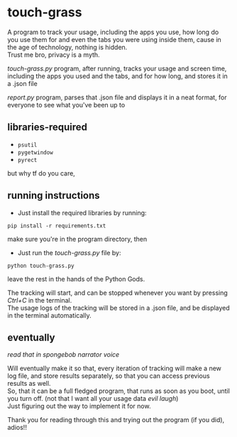 # touch-grass

A program to track your usage, including the apps you use, how long do you use them for and even the tabs you were using inside them, cause in the age of technology, nothing is hidden.<br/>
Trust me bro, privacy is a myth.

_touch-grass.py_ program, after running, tracks your usage and screen time,<br/>
 including the apps you used and the tabs, and for how long, and stores it in a .json file

_report.py_ program, parses that .json file and displays it in a neat format, for everyone to see what you've been up to

## libraries-required
- `psutil`
- `pygetwindow`
- `pyrect`

but why tf do you care,

## running instructions
- Just install the required libraries by running:

`pip install -r requirements.txt`

make sure you're in the program directory, then

- Just run the _touch-grass.py_ file by:<br/>

`python touch-grass.py` 

leave the rest in the hands of the Python Gods.

The tracking will start, and can be stopped whenever you want by pressing _Ctrl+C_ in the terminal.<br/>
The usage logs of the tracking will be stored in a .json file, and be displayed in the terminal automatically.

## eventually
_read that in spongebob narrator voice_

Will eventually make it so that, every iteration of tracking will make a new log file, and store results separately, so that you can access previous results as well.<br/>
So, that it can be a full fledged program, that runs as soon as you boot, until you turn off. (not that I want all your usage data *evil laugh*)<br/>
Just figuring out the way to implement it for now.

Thank you for reading through this and trying out the program (if you did), adios!!